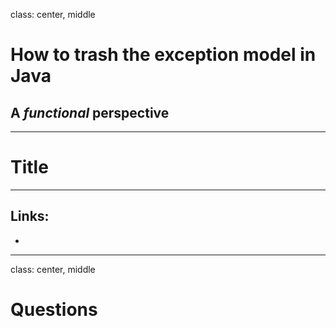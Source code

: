 class: center, middle

# How to trash the exception model in Java

## A _functional_ perspective

---

# Title

---

## Links:

* 

---

class: center, middle

# Questions

